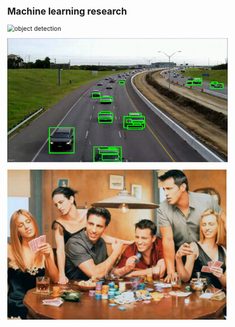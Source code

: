 ## Machine learning research

![object detection](docs/labeled.gif)

![object detection example 2](docs/labeled2.gif)

![face swap](docs/face_swap.png)